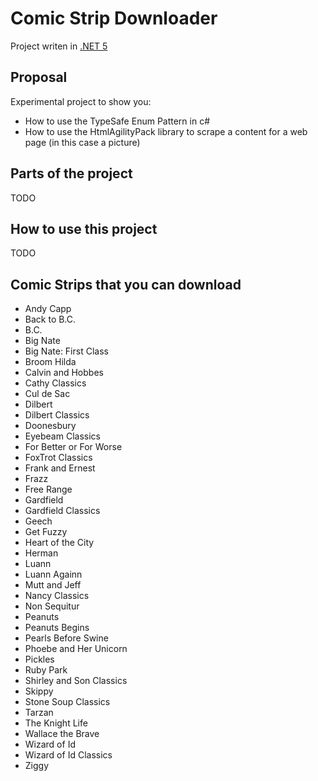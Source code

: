# Comic Strip Downloader
Project writen in [.NET 5](https://dotnet.microsoft.com/download/dotnet/5.0)


## Proposal

Experimental project to show you:
- How to use the TypeSafe Enum Pattern in c#
- How to use the HtmlAgilityPack library to scrape a content for a web page (in this case a picture)


## Parts of the project

TODO


## How to use this project

TODO


## Comic Strips that you can download

- Andy Capp
- Back to B.C.
- B.C.
- Big Nate
- Big Nate: First Class
- Broom Hilda
- Calvin and Hobbes
- Cathy Classics
- Cul de Sac
- Dilbert
- Dilbert Classics
- Doonesbury
- Eyebeam Classics
- For Better or For Worse
- FoxTrot Classics
- Frank and Ernest
- Frazz
- Free Range
- Gardfield
- Gardfield Classics
- Geech
- Get Fuzzy
- Heart of the City
- Herman
- Luann
- Luann Againn
- Mutt and Jeff
- Nancy Classics
- Non Sequitur
- Peanuts
- Peanuts Begins
- Pearls Before Swine
- Phoebe and Her Unicorn
- Pickles
- Ruby Park
- Shirley and Son Classics
- Skippy
- Stone Soup Classics
- Tarzan
- The Knight Life
- Wallace the Brave
- Wizard of Id
- Wizard of Id Classics
- Ziggy
